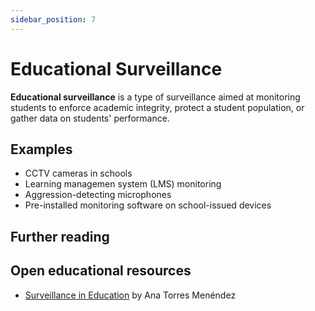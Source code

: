 ```yaml
---
sidebar_position: 7
---
```


# Educational Surveillance
**Educational surveillance** is a type of surveillance aimed at monitoring students to enforce academic integrity, protect a student population, or gather data on students' performance.

## Examples
- CCTV cameras in schools
- Learning managemen system (LMS) monitoring
- Aggression-detecting microphones
- Pre-installed monitoring software on school-issued devices

## Further reading

## Open educational resources
- [Surveillance in Education](https://sites.google.com/view/surveillance-in-education/home) by Ana Torres Menéndez
